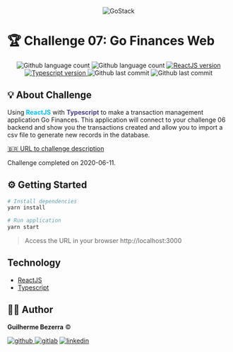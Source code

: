 <p align="center">
    <img alt="GoStack" src="https://i.lensdump.com/i/jCEM0c.png" />
</p>

# :trophy: Challenge 07: Go Finances Web

<p align="center">
    <img alt="Github language count" src="https://img.shields.io/github/languages/count/gbdsantos/bootcamp-gostack-challenge-07">

  <img alt="Github language count" src="https://img.shields.io/github/languages/top/gbdsantos/bootcamp-gostack-frontend-03">

  <a href="https://yarnpkg.com/">
    <img alt="ReactJS version" src="https://img.shields.io/github/package-json/dependency-version/gbdsantos/bootcamp-gostack-challenge-07/react">
  </a>

  <a href="">
    <img alt="Typescript version" src="https://img.shields.io/github/package-json/dependency-version/gbdsantos/bootcamp-gostack-challenge-07/typescript">
  </a>

  <img alt="Github last commit" src="https://wakatime.com/badge/github/gbdsantos/bootcamp-gostack-challenge-07.svg">

  <img alt="Github last commit" src="https://img.shields.io/github/last-commit/gbdsantos/bootcamp-gostack-challenge-07">
</p>

## :bulb: About Challenge

Using <span style="color:deepskyblue; font-weight:bold;">ReactJS</span> with <span style="color:darkslateblue; font-weight:bold;">Typescript</span> to make a transaction management application Go Finances.
This application will connect to your challenge 06 backend and show you the transactions created and allow you to import a csv file to generate new records in the database.

[:brazil: URL to challenge description](https://github.com/Rocketseat/bootcamp-gostack-desafios/tree/master/desafio-fundamentos-reactjs)

Challenge completed on 2020-06-11.

## :gear: Getting Started

```Bash
# Install dependencies
yarn install

# Run application
yarn start
```

> Access the URL in your browser http://localhost:3000

## Technology

- [ReactJS](https://nodejs.org/en/)
- [Typescript](https://reactjs.org/)

## :man_astronaut: Author

**Guilherme Bezerra** ©️

[![github](http://ap.imagensbrasil.org/images/2018/12/10/github-logo-1.png) ](http://www.github.com/gbdsantos)
[![gitlab](http://ap.imagensbrasil.org/images/2018/12/10/gitlab-32.png)](https://gitlab.com/gbdsantos1)
[![linkedin](http://ap.imagensbrasil.org/images/2018/12/10/linkedin-1.png)](https://www.linkedin.com/in/gbdsantos/)
